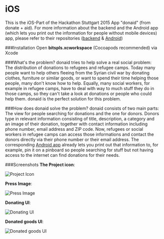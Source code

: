 # iOS
This is the iOS-Part of the Hackathon Stuttgart 2015 App "donaid" (from donate + aid). For more information about the backend and the Android app (which lets you print out the information for people without mobile devices) app, please refer to their repositories ([backend](https://github.com/HStg2015/backend) & [Android](https://github.com/HStg2015/Android))

###Installation
Open **bitspls.xcworkspace** (Cocoapods recommended) via Xcode

###What's the problem?
donaid tries to help solve a real social problem: The distribution of donations to refugees and refugee camps. Today many people want to help others fleeing from the Syrian civil war by donating clothes, furniture or similar goods, or want to spend their time helping those people, many don't know how to help. Equally, many social workers, for example in refugee camps, have to deal with way to much stuff they do in those camps, so they can't take a look at donations or people who could help them. donaid is the perfect solution for this problem.

###How does donaid solve the problem?
donaid consists of two main parts: The view for people searching for donations and the one for donors. Donors type in relevant information consisting of title, description, a category and an image of their donation, together with contact information including phone number, email address and ZIP code. Now, refugees or social workers in refugee camps can access those informations and contact the donors directly via their phone number or their email address. The corresponding [Android app](https://github.com/HStg2015/Android) already lets you print out that information to, for example, pin it on a pinboard so people searching for stuff but not having access to the internet can find donations for their needs.

###Screenshots
**The Project icon**:

![Project Icon](https://raw.github.com/HStg2015/iOS/master/ProjectIcon.png "Project Icon")

**Press Image**:

![Press Image](https://raw.github.com/HStg2015/iOS/master/Image1.png "Press Image")

**Donating UI**:

![Donating UI](https://raw.github.com/HStg2015/iOS/master/Image3.png "Donating UI")

**Donated goods UI**:

![Donated goods UI](https://raw.github.com/HStg2015/iOS/master/Image2.png "Donated goods UI")

